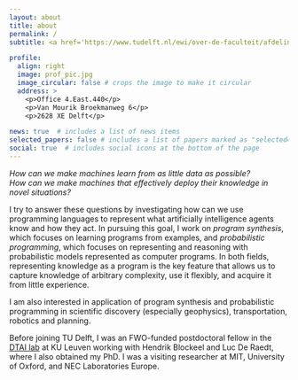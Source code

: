 ```yaml
---
layout: about
title: about
permalink: /
subtitle: <a href='https://www.tudelft.nl/ewi/over-de-faculteit/afdelingen/software-technology/algorithmics/'>Algorithmics</a> group. <a href="https://www.tudelft.nl/en/">Delft University of Technology</a>

profile:
  align: right
  image: prof_pic.jpg
  image_circular: false # crops the image to make it circular
  address: >
    <p>Office 4.East.440</p>
    <p>Van Mourik Broekmanweg 6</p>
    <p>2628 XE Delft</p>

news: true  # includes a list of news items
selected_papers: false # includes a list of papers marked as "selected={true}"
social: true  # includes social icons at the bottom of the page
---
```


*How can we make machines learn from as little data as possible?*<br/>
*How can we make machines that effectively deploy their knowledge in novel situations?*

I try to answer these questions by investigating how can we use programming languages to represent what artificially intelligence agents know and how they act.
In pursuing this goal, I work on *program synthesis*, which focuses on learning programs from examples, and *probabilistic programming*, which focuses on representing and reasoning with probabilistic models represented as computer programs.
In both fields, representing knowledge as a program is the key feature that allows us to capture knowledge of arbitrary complexity, use it flexibly, and acquire it from little experience.

I am also interested in application of program synthesis and probabilistic programming in scientific discovery (especially geophysics), transportation, robotics and planning.

Before joining TU Delft, I was an  FWO-funded postdoctoral fellow in the [DTAI lab](https://dtai.cs.kuleuven.be/) at KU Leuven working with Hendrik Blockeel and Luc De Raedt, where I also obtained my PhD.
I was a visiting researcher at MIT, University of Oxford, and NEC Laboratories Europe.
